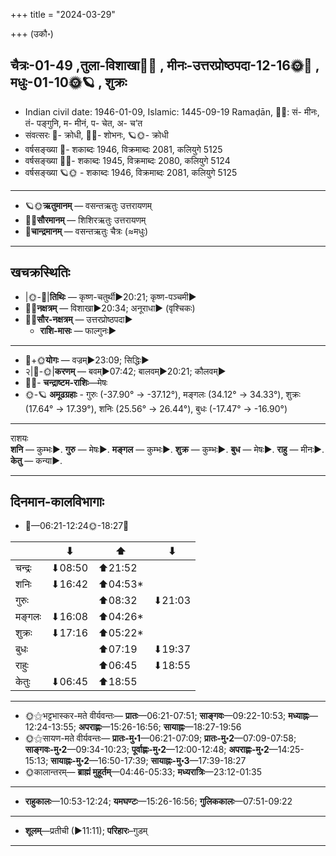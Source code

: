 +++
title = "2024-03-29"

+++
(उकौ॰)
## चैत्रः-01-49  ,तुला-विशाखा🌛🌌  ,  मीनः-उत्तरप्रोष्ठपदा-12-16🌞🌌  ,  मधुः-01-10🌞🪐  , शुक्रः
- Indian civil date: 1946-01-09, Islamic: 1445-09-19 Ramaḍān, 🌌🌞: सं- मीनः, तं- पङ्गुनि, म- मीनं, प- चेत, अ- च’त
- संवत्सरः 🌛- क्रोधी, 🌌🌞- शोभनः, 🪐🌞- क्रोधी
- वर्षसङ्ख्या 🌛- शकाब्दः 1946, विक्रमाब्दः 2081, कलियुगे 5125
- वर्षसङ्ख्या 🌌🌞- शकाब्दः 1945, विक्रमाब्दः 2080, कलियुगे 5124
- वर्षसङ्ख्या 🪐🌞 - शकाब्दः 1946, विक्रमाब्दः 2081, कलियुगे 5125
___________________
- 🪐🌞**ऋतुमानम्** — वसन्तऋतुः उत्तरायणम्
- 🌌🌞**सौरमानम्** — शिशिरऋतुः उत्तरायणम्
- 🌛**चान्द्रमानम्** — वसन्तऋतुः चैत्रः (≈मधुः)
___________________


## खचक्रस्थितिः
- |🌞-🌛|**तिथिः** — कृष्ण-चतुर्थी►20:21; कृष्ण-पञ्चमी►  
- 🌌🌛**नक्षत्रम्** — विशाखा►20:34; अनूराधा► (वृश्चिकः)  
- 🌌🌞**सौर-नक्षत्रम्** — उत्तरप्रोष्ठपदा►  
  - **राशि-मासः** — फाल्गुनः► 
___________________
- 🌛+🌞**योगः** — वज्रम्►23:09; सिद्धिः►  
- २|🌛-🌞|**करणम्** — बवम्►07:42; बालवम्►20:21; कौलवम्►  
- 🌌🌛- **चन्द्राष्टम-राशिः**—मेषः  
- 🌞-🪐 **अमूढग्रहाः** - गुरुः (-37.90° → -37.12°), मङ्गलः (34.12° → 34.33°), शुक्रः (17.64° → 17.39°), शनिः (25.56° → 26.44°), बुधः (-17.47° → -16.90°)
___________________
राशयः  
**शनि** — कुम्भः►. **गुरु** — मेषः►. **मङ्गल** — कुम्भः►. **शुक्र** — कुम्भः►. **बुध** — मेषः►. **राहु** — मीनः►. **केतु** — कन्या►. 
___________________


## दिनमान-कालविभागाः
- 🌅—06:21-12:24🌞-18:27🌇  

|      |⬇     |⬆     |⬇     |
|------|-----|-----|------|
|चन्द्रः|⬇08:50 |⬆21:52 |     |
|शनिः   |⬇16:42 |⬆04:53*|     |
|गुरुः  |     |⬆08:32 |⬇21:03 |
|मङ्गलः |⬇16:08 |⬆04:26*|     |
|शुक्रः |⬇17:16 |⬆05:22*|     |
|बुधः   |     |⬆07:19 |⬇19:37 |
|राहुः  |     |⬆06:45 |⬇18:55 |
|केतुः  |⬇06:45 |⬆18:55 |     |
___________________
- 🌞⚝भट्टभास्कर-मते वीर्यवन्तः— **प्रातः**—06:21-07:51; **साङ्गवः**—09:22-10:53; **मध्याह्नः**—12:24-13:55; **अपराह्णः**—15:26-16:56; **सायाह्नः**—18:27-19:56  
- 🌞⚝सायण-मते वीर्यवन्तः— **प्रातः-मु॰1**—06:21-07:09; **प्रातः-मु॰2**—07:09-07:58; **साङ्गवः-मु॰2**—09:34-10:23; **पूर्वाह्णः-मु॰2**—12:00-12:48; **अपराह्णः-मु॰2**—14:25-15:13; **सायाह्नः-मु॰2**—16:50-17:39; **सायाह्नः-मु॰3**—17:39-18:27  
- 🌞कालान्तरम्— **ब्राह्मं मुहूर्तम्**—04:46-05:33; **मध्यरात्रिः**—23:12-01:35  
___________________
- **राहुकालः**—10:53-12:24; **यमघण्टः**—15:26-16:56; **गुलिककालः**—07:51-09:22  
___________________
- **शूलम्**—प्रतीची (►11:11); **परिहारः**–गुडम्  
___________________
